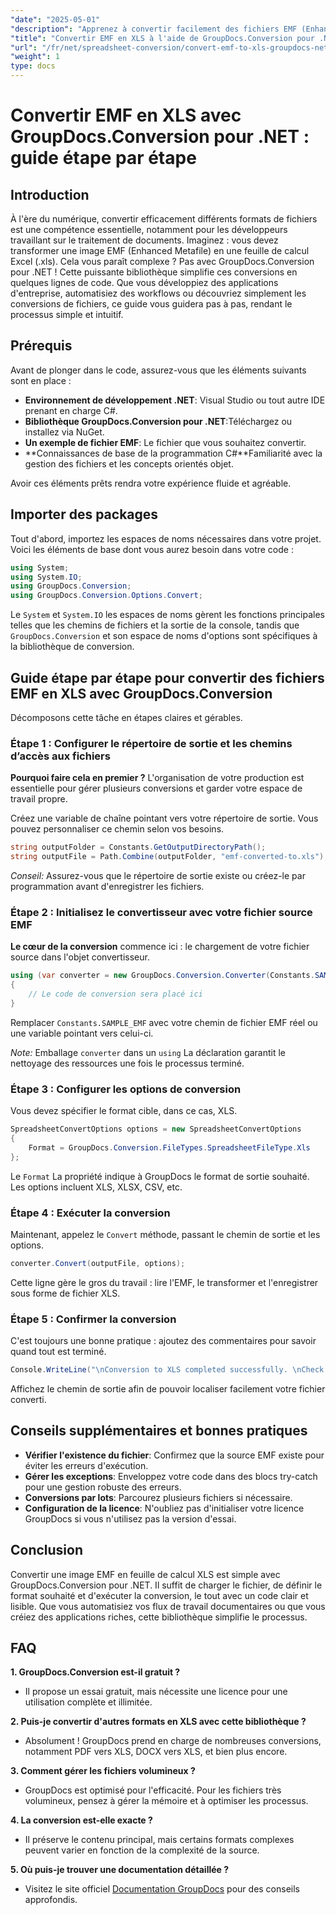 ```yaml
---
"date": "2025-05-01"
"description": "Apprenez à convertir facilement des fichiers EMF (Enhanced Metafile) au format Excel (.xls) grâce à GroupDocs.Conversion pour .NET. Suivez ce guide complet avec des exemples de code et des bonnes pratiques."
"title": "Convertir EMF en XLS à l'aide de GroupDocs.Conversion pour .NET &#58; un guide étape par étape"
"url": "/fr/net/spreadsheet-conversion/convert-emf-to-xls-groupdocs-net-guide/"
"weight": 1
type: docs
---
```

# Convertir EMF en XLS avec GroupDocs.Conversion pour .NET : guide étape par étape

## Introduction

À l'ère du numérique, convertir efficacement différents formats de fichiers est une compétence essentielle, notamment pour les développeurs travaillant sur le traitement de documents. Imaginez : vous devez transformer une image EMF (Enhanced Metafile) en une feuille de calcul Excel (.xls). Cela vous paraît complexe ? Pas avec GroupDocs.Conversion pour .NET ! Cette puissante bibliothèque simplifie ces conversions en quelques lignes de code. Que vous développiez des applications d'entreprise, automatisiez des workflows ou découvriez simplement les conversions de fichiers, ce guide vous guidera pas à pas, rendant le processus simple et intuitif.

## Prérequis

Avant de plonger dans le code, assurez-vous que les éléments suivants sont en place :

- **Environnement de développement .NET**: Visual Studio ou tout autre IDE prenant en charge C#.
- **Bibliothèque GroupDocs.Conversion pour .NET**:Téléchargez ou installez via NuGet.
- **Un exemple de fichier EMF**: Le fichier que vous souhaitez convertir.
- **Connaissances de base de la programmation C#**Familiarité avec la gestion des fichiers et les concepts orientés objet.

Avoir ces éléments prêts rendra votre expérience fluide et agréable.

## Importer des packages

Tout d'abord, importez les espaces de noms nécessaires dans votre projet. Voici les éléments de base dont vous aurez besoin dans votre code :

```csharp
using System;
using System.IO;
using GroupDocs.Conversion;
using GroupDocs.Conversion.Options.Convert;
```

Le `System` et `System.IO` les espaces de noms gèrent les fonctions principales telles que les chemins de fichiers et la sortie de la console, tandis que `GroupDocs.Conversion` et son espace de noms d'options sont spécifiques à la bibliothèque de conversion.


## Guide étape par étape pour convertir des fichiers EMF en XLS avec GroupDocs.Conversion

Décomposons cette tâche en étapes claires et gérables.

### Étape 1 : Configurer le répertoire de sortie et les chemins d’accès aux fichiers

**Pourquoi faire cela en premier ?** L'organisation de votre production est essentielle pour gérer plusieurs conversions et garder votre espace de travail propre.

Créez une variable de chaîne pointant vers votre répertoire de sortie. Vous pouvez personnaliser ce chemin selon vos besoins.

```csharp
string outputFolder = Constants.GetOutputDirectoryPath();
string outputFile = Path.Combine(outputFolder, "emf-converted-to.xls");
```

*Conseil:* Assurez-vous que le répertoire de sortie existe ou créez-le par programmation avant d'enregistrer les fichiers.


### Étape 2 : Initialisez le convertisseur avec votre fichier source EMF

**Le cœur de la conversion** commence ici : le chargement de votre fichier source dans l'objet convertisseur.

```csharp
using (var converter = new GroupDocs.Conversion.Converter(Constants.SAMPLE_EMF))
{
    // Le code de conversion sera placé ici
}
```

Remplacer `Constants.SAMPLE_EMF` avec votre chemin de fichier EMF réel ou une variable pointant vers celui-ci.

*Note:* Emballage `converter` dans un `using` La déclaration garantit le nettoyage des ressources une fois le processus terminé.


### Étape 3 : Configurer les options de conversion

Vous devez spécifier le format cible, dans ce cas, XLS.

```csharp
SpreadsheetConvertOptions options = new SpreadsheetConvertOptions
{
    Format = GroupDocs.Conversion.FileTypes.SpreadsheetFileType.Xls
};
```

Le `Format` La propriété indique à GroupDocs le format de sortie souhaité. Les options incluent XLS, XLSX, CSV, etc.


### Étape 4 : Exécuter la conversion

Maintenant, appelez le `Convert` méthode, passant le chemin de sortie et les options.

```csharp
converter.Convert(outputFile, options);
```

Cette ligne gère le gros du travail : lire l'EMF, le transformer et l'enregistrer sous forme de fichier XLS.


### Étape 5 : Confirmer la conversion

C'est toujours une bonne pratique : ajoutez des commentaires pour savoir quand tout est terminé.

```csharp
Console.WriteLine("\nConversion to XLS completed successfully. \nCheck output in {0}", outputFolder);
```

Affichez le chemin de sortie afin de pouvoir localiser facilement votre fichier converti.


## Conseils supplémentaires et bonnes pratiques

- **Vérifier l'existence du fichier**: Confirmez que la source EMF existe pour éviter les erreurs d'exécution.
- **Gérer les exceptions**: Enveloppez votre code dans des blocs try-catch pour une gestion robuste des erreurs.
- **Conversions par lots**: Parcourez plusieurs fichiers si nécessaire.
- **Configuration de la licence**: N'oubliez pas d'initialiser votre licence GroupDocs si vous n'utilisez pas la version d'essai.


## Conclusion

Convertir une image EMF en feuille de calcul XLS est simple avec GroupDocs.Conversion pour .NET. Il suffit de charger le fichier, de définir le format souhaité et d'exécuter la conversion, le tout avec un code clair et lisible. Que vous automatisiez vos flux de travail documentaires ou que vous créiez des applications riches, cette bibliothèque simplifie le processus.


## FAQ

**1. GroupDocs.Conversion est-il gratuit ?**  

- Il propose un essai gratuit, mais nécessite une licence pour une utilisation complète et illimitée.

**2. Puis-je convertir d'autres formats en XLS avec cette bibliothèque ?**  

- Absolument ! GroupDocs prend en charge de nombreuses conversions, notamment PDF vers XLS, DOCX vers XLS, et bien plus encore.

**3. Comment gérer les fichiers volumineux ?**  

- GroupDocs est optimisé pour l'efficacité. Pour les fichiers très volumineux, pensez à gérer la mémoire et à optimiser les processus.

**4. La conversion est-elle exacte ?**  

- Il préserve le contenu principal, mais certains formats complexes peuvent varier en fonction de la complexité de la source.

**5. Où puis-je trouver une documentation détaillée ?**  

- Visitez le site officiel [Documentation GroupDocs](https://docs.groupdocs.com/conversion/net/) pour des conseils approfondis.